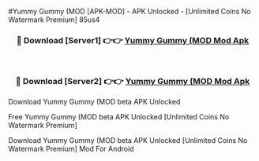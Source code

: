 #Yummy Gummy (MOD [APK-MOD] - APK Unlocked - [Unlimited Coins No Watermark Premium] 85us4



<div align="center">

<h3>🔴 Download [Server1] 👉👉 <a href="https://momento.my/?title=Yummy_Gummy_(MOD">Yummy Gummy (MOD Mod Apk</a></h3><br>

<h3>🔴 Download [Server2] 👉👉 <a href="https://momento.my/?title=Yummy_Gummy_(MOD">Yummy Gummy (MOD Mod Apk</a></h3>
</div>



Download Yummy Gummy (MOD beta APK Unlocked

Free Yummy Gummy (MOD beta APK Unlocked [Unlimited Coins No Watermark Premium]

Download Yummy Gummy (MOD beta APK Unlocked [Unlimited Coins No Watermark Premium] Mod For Android
